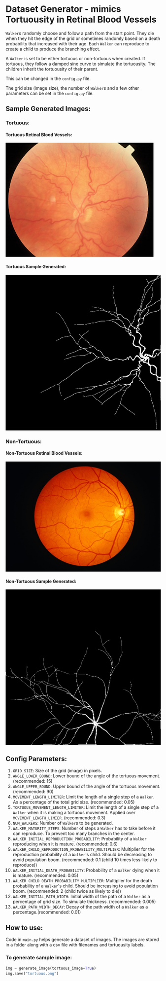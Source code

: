 # Dataset Generator - mimics Tortuousity in Retinal Blood Vessels

`Walker`s randomly choose and follow a path from the start point. They die when they hit the edge of the grid or sometimes randomly based on a death probability that increased with their age. Each `Walker` can reproduce to create a child to produce the branching effect.

A `Walker` is set to be either tortuous or non-tortuous when created. If tortuous, they follow a damped sine curve to simulate the tortuousity. The children inherit the tortuousity of their parent.

This can be changed in the `config.py` file.

The grid size (image size), the number of `Walker`s and a few other parameters can be set in the `config.py` file.

## Sample Generated Images:

### Tortuous:
#### Tortuous Retinal Blood Vessels:
![Tortuous Eye](sample/tortuous_eye.png)
#### Tortuous Sample Generated:
![Tortuous](sample/tortuous.png)

### Non-Tortuous:
#### Non-Tortuous Retinal Blood Vessels:
![Non-Tortuous Eye](sample/non_tortuous_eye.png)
#### Non-Tortuous Sample Generated:
![Non-Tortuous](sample/non_tortuous.png)

## Config Parameters:
1. `GRID_SIZE`: Size of the grid (image) in pixels.
2. `ANGLE_LOWER_BOUND`: Lower bound of the angle of the tortuous movement. (recommended: 15)
3. `ANGLE_UPPER_BOUND`: Upper bound of the angle of the tortuous movement. (recommended: 90)
4. `MOVEMENT_LENGTH_LIMITER`: Limit the length of a single step of a `Walker`. As a percentage of the total grid size. (recommended: 0.05)
5. `TORTUOUS_MOVEMENT_LENGTH_LIMITER`: Limit the length of a single step of a `Walker` when it is making a tortuous movement. Applied over `MOVEMENT_LENGTH_LIMIER`. (recommended: 0.3)
6. `NUM_WALKERS`: Number of `Walker`s to be generated.
7. `WALKER_MATURITY_STEPS`: Number of steps a `Walker` has to take before it can reproduce. To prevent too many branches in the center.
8. `WALKER_INITIAL_REPRODUCTION_PROBABILITY`: Probability of a `Walker` reproducing when it is mature. (recommended: 0.6)
9. `WALKER_CHILD_REPRODUCTION_PROBABILITY_MULTIPLIER`: Multiplier for the reproduction probability of a `Walker`'s child. Should be decreasing to avoid population boom. (recommended: 0.1 (child 10 times less likely to reproduce))
10. `WALKER_INITIAL_DEATH_PROBABILITY`: Probability of a `Walker` dying when it is mature. (recommended: 0.05)
11. `WALKER_CHILD_DEATH_PROBABILITY_MULTIPLIER`: Multiplier for the death probability of a `Walker`'s child. Should be increasing to avoid population boom. (recommended: 2 (child twice as likely to die))
12. `WALKER_INITIAL_PATH_WIDTH`: Initial width of the path of a `Walker` as a percentage of grid size. To simulate thickness. (recommended: 0.005)
13. `WALKER_PATH_WIDTH_DECAY`: Decay of the path width of a `Walker` as a percentage.(recommended: 0.01)

## How to use:
Code in `main.py` helps generate a dataset of images. The images are stored in a folder along with a csv file with filenames and tortuousity labels.


### To generate sample image:
```py
img = generate_image(tortuous_image=True)
img.save("tortuous.png")
```